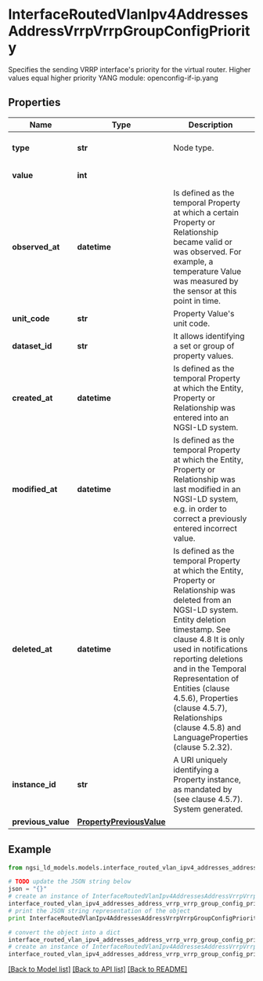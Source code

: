 # InterfaceRoutedVlanIpv4AddressesAddressVrrpVrrpGroupConfigPriority

Specifies the sending VRRP interface's priority for the virtual router. Higher values equal higher priority  YANG module: openconfig-if-ip.yang 

## Properties

Name | Type | Description | Notes
------------ | ------------- | ------------- | -------------
**type** | **str** | Node type.  | [optional] [default to 'Property']
**value** | **int** |  | [default to 100]
**observed_at** | **datetime** | Is defined as the temporal Property at which a certain Property or Relationship became valid or was observed. For example, a temperature Value was measured by the sensor at this point in time.  | [optional] 
**unit_code** | **str** | Property Value&#39;s unit code.  | [optional] 
**dataset_id** | **str** | It allows identifying a set or group of property values.  | [optional] 
**created_at** | **datetime** | Is defined as the temporal Property at which the Entity, Property or Relationship was entered into an NGSI-LD system.  | [optional] [readonly] 
**modified_at** | **datetime** | Is defined as the temporal Property at which the Entity, Property or Relationship was last modified in an NGSI-LD system, e.g. in order to correct a previously entered incorrect value.  | [optional] [readonly] 
**deleted_at** | **datetime** | Is defined as the temporal Property at which the Entity, Property or Relationship was deleted from an NGSI-LD system.  Entity deletion timestamp. See clause 4.8 It is only used in notifications reporting deletions and in the Temporal Representation of Entities (clause 4.5.6), Properties (clause 4.5.7), Relationships (clause 4.5.8) and LanguageProperties (clause 5.2.32).  | [optional] [readonly] 
**instance_id** | **str** | A URI uniquely identifying a Property instance, as mandated by (see clause 4.5.7). System generated.  | [optional] [readonly] 
**previous_value** | [**PropertyPreviousValue**](PropertyPreviousValue.md) |  | [optional] 

## Example

```python
from ngsi_ld_models.models.interface_routed_vlan_ipv4_addresses_address_vrrp_vrrp_group_config_priority import InterfaceRoutedVlanIpv4AddressesAddressVrrpVrrpGroupConfigPriority

# TODO update the JSON string below
json = "{}"
# create an instance of InterfaceRoutedVlanIpv4AddressesAddressVrrpVrrpGroupConfigPriority from a JSON string
interface_routed_vlan_ipv4_addresses_address_vrrp_vrrp_group_config_priority_instance = InterfaceRoutedVlanIpv4AddressesAddressVrrpVrrpGroupConfigPriority.from_json(json)
# print the JSON string representation of the object
print InterfaceRoutedVlanIpv4AddressesAddressVrrpVrrpGroupConfigPriority.to_json()

# convert the object into a dict
interface_routed_vlan_ipv4_addresses_address_vrrp_vrrp_group_config_priority_dict = interface_routed_vlan_ipv4_addresses_address_vrrp_vrrp_group_config_priority_instance.to_dict()
# create an instance of InterfaceRoutedVlanIpv4AddressesAddressVrrpVrrpGroupConfigPriority from a dict
interface_routed_vlan_ipv4_addresses_address_vrrp_vrrp_group_config_priority_form_dict = interface_routed_vlan_ipv4_addresses_address_vrrp_vrrp_group_config_priority.from_dict(interface_routed_vlan_ipv4_addresses_address_vrrp_vrrp_group_config_priority_dict)
```
[[Back to Model list]](../README.md#documentation-for-models) [[Back to API list]](../README.md#documentation-for-api-endpoints) [[Back to README]](../README.md)


